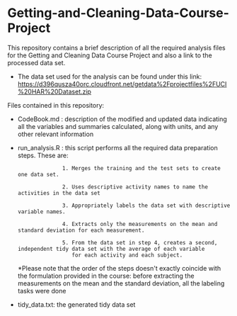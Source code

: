 # Getting-and-Cleaning-Data-Course-Project

This repository contains a brief description of all the required analysis files for the Getting and Cleaning Data Course Project and also a link to the processed data set.

- The data set used for the analysis can be found under this link: https://d396qusza40orc.cloudfront.net/getdata%2Fprojectfiles%2FUCI%20HAR%20Dataset.zip 

Files contained in this repository:

- CodeBook.md : description of the modified and updated data indicating all the variables and summaries calculated, along with units, and any other relevant information 
- run_analysis.R : this script performs all the required data preparation steps. These are:

                    1. Merges the training and the test sets to create one data set.

                    2. Uses descriptive activity names to name the activities in the data set

                    3. Appropriately labels the data set with descriptive variable names. 

                    4. Extracts only the measurements on the mean and standard deviation for each measurement. 

                    5. From the data set in step 4, creates a second, independent tidy data set with the average of each variable 
                       for each activity and each subject.
    
    *Please note that the order of the steps doesn't exactly coincide with the formulation provided in the course: before extracting the measurements on the mean        and the standard deviation, all the labeling tasks were done
    
 - tidy_data.txt: the generated tidy data set 
